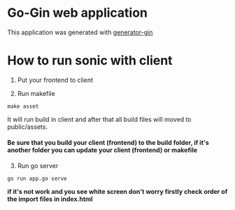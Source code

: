 # Go-Gin web application

This application was generated with [generator-gin](https://github.com/openware/generator-gin)

# How to run sonic with client

1. Put your frontend to client

2. Run makefile
```
make asset
```
It will run build in client and after that all build files will moved to public/assets.
#### **Be sure that you build your client (frontend) to the build folder, if it's another folder you can update your client (frontend) or makefile**

3. Run go server 
```
go run app.go serve
```

**if it's not work and you see white screen don't worry firstly check order of the import files in index.html**
